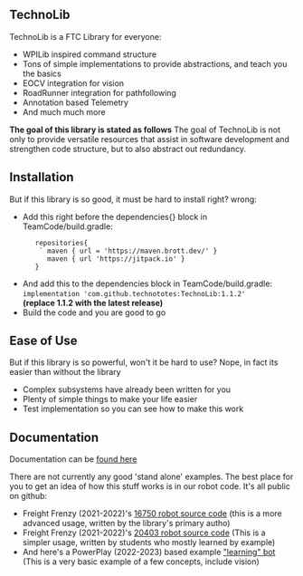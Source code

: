 ## TechnoLib

TechnoLib is a FTC Library for everyone:

- WPILib inspired command structure
- Tons of simple implementations to provide abstractions, and teach you the basics
- EOCV integration for vision
- RoadRunner integration for pathfollowing
- Annotation based Telemetry
- And much much more

**The goal of this library is stated as follows** The goal of TechnoLib is not only to provide
versatile resources that assist in software development and strengthen code structure, but to also
abstract out redundancy.

## Installation

But if this library is so good, it must be hard to install right? wrong:

- Add this right before the dependencies{} block in TeamCode/build.gradle:
  ```
     repositories{
      ` maven { url = 'https://maven.brott.dev/' }
        maven { url 'https://jitpack.io' }
     }
  ```
- And add this to the dependencies block in TeamCode/build.gradle:
  `implementation 'com.github.technototes:TechnoLib:1.1.2'`  
  **(replace 1.1.2 with the latest release)**
- Build the code and you are good to go

## Ease of Use

But if this library is so powerful, won't it be hard to use? Nope, in fact its easier than without
the library

- Complex subsystems have already been written for you
- Plenty of simple things to make your life easier
- Test implementation so you can see how to make this work

## Documentation

Documentation can be [found here](https://technototes.github.io/)

There are not currently any good 'stand alone' examples. The best place for you to get an idea of
how this stuff works is in our robot code. It's all public on github:

- Freight Frenzy (2021-2022)'s
  [16750 robot source code](https://github.com/technototes/FreightFrenzy2021/tree/master/OspreyCode/src/main/java/org/firstinspires/ftc/teamcode)
  (this is a more advanced usage, written by the library's primary autho)
- Freight Frenzy (2021-2022)'s
  [20403 robot source code](https://github.com/technototes/FreightFrenzy2021/tree/master/SeagullCode/src/main/java/org/firstinspires/ftc/teamcode)
  (This is a simpler usage, written by students who mostly learned by example)
- And here's a PowerPlay (2022-2023) based example
  ["learning" bot](https://github.com/technototes/PowerPlay2022/tree/main/ForTeaching/src/main/java/org/firstinspires/ftc/forteaching/TechnoBot)
  (This is a very basic example of a few concepts, include vision)
